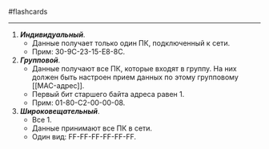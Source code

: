 #flashcards 
***
1. ***Индивидуальный***.
	- Данные получает только один ПК, подключенный к сети.
	- Прим: 30-9C-23-15-E8-8C.
2. ***Групповой***.
	- Данные получают все ПК, которые входят в группу. На них должен быть настроен прием данных по этому групповому [[MAC-адрес]].
	- Первый бит старшего байта адреса равен 1.
	- Прим: 01-80-C2-00-00-08.
3. ***Широковещательный***.
	- Все 1.
	- Данные принимают все ПК в сети.
	- Один вид: FF-FF-FF-FF-FF-FF.